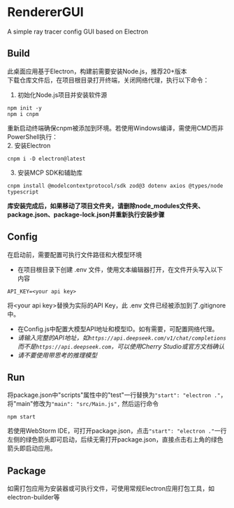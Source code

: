 # RendererGUI
A simple ray tracer config GUI based on Electron

## Build
此桌面应用基于Electron，构建前需要安装Node.js，推荐20+版本  
下载仓库文件后，在项目根目录打开终端，关闭网络代理，执行以下命令：  
1. 初始化Node.js项目并安装软件源
```
npm init -y
npm i cnpm
```
重新启动终端确保cnpm被添加到环境。若使用Windows编译，需使用CMD而非PowerShell执行：  
2. 安装Electron
```
cnpm i -D electron@latest
```

3. 安装MCP SDK和辅助库
```
cnpm install @modelcontextprotocol/sdk zod@3 dotenv axios @types/node typescript
```

**库安装完成后，如果移动了项目文件夹，请删除node_modules文件夹、package.json、package-lock.json并重新执行安装步骤**

## Config
在启动前，需要配置可执行文件路径和大模型环境
* 在项目根目录下创建 .env 文件，使用文本编辑器打开，在文件开头写入以下内容
```
API_KEY=<your api key>
```
将\<your api key>替换为实际的API Key，此 .env 文件已经被添加到了.gitignore中。

* 在Config.js中配置大模型API地址和模型ID。如有需要，可配置网络代理。  
* *请输入完整的API地址，如`https://api.deepseek.com/v1/chat/completions`而不是`https://api.deepseek.com`，可以使用Cherry Studio或官方文档确认*
* *请不要使用带思考的推理模型*

## Run
将package.json中"scripts"属性中的"test"一行替换为`"start": "electron ."`，将"main"修改为`"main": "src/Main.js",`
然后运行命令
```
npm start
```
若使用WebStorm IDE，可打开package.json，点击`"start": "electron ."`一行左侧的绿色箭头即可启动，后续无需打开package.json，直接点击右上角的绿色箭头即启动应用。

## Package
如需打包应用为安装器或可执行文件，可使用常规Electron应用打包工具，如electron-builder等
